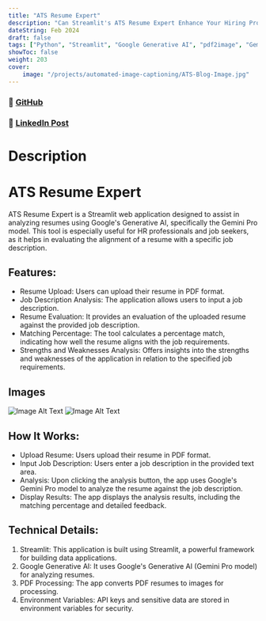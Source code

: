 ```yaml
---
title: "ATS Resume Expert"
description: "Can Streamlit's ATS Resume Expert Enhance Your Hiring Process?"
dateString: Feb 2024
draft: false
tags: ["Python", "Streamlit", "Google Generative AI", "pdf2image", "Gemini Pro", "ML","LLM"]
showToc: false
weight: 203
cover:
    image: "/projects/automated-image-captioning/ATS-Blog-Image.jpg"
--- 
```

### 🔗 [GitHub](https://github.com/VarsaGupta/ATS-Tracking-LLM-Project-With-Gemini-Pro)
### 🔗 [LinkedIn Post](https://www.linkedin.com/posts/varsa-gupta-027104265_streamlit-activity-7154781318197735424-SlYc?utm_source=share&utm_medium=member_desktop)

# Description

# ATS Resume Expert

ATS Resume Expert is a Streamlit web application designed to assist in analyzing resumes using Google's Generative AI, specifically the Gemini Pro model. This tool is especially useful for HR professionals and job seekers, as it helps in evaluating the alignment of a resume with a specific job description.

## Features:

- Resume Upload: Users can upload their resume in PDF format.
- Job Description Analysis: The application allows users to input a job description.
- Resume Evaluation: It provides an evaluation of the uploaded resume against the provided job description.
- Matching Percentage: The tool calculates a percentage match, indicating how well the resume aligns with the job requirements.
- Strengths and Weaknesses Analysis: Offers insights into the strengths and weaknesses of the application in relation to the specified job requirements.

## Images
![Image Alt Text](/projects/automated-image-captioning/ats-pic.png)
![Image Alt Text](/projects/automated-image-captioning/ats-pic2.png)

## How It Works:

- Upload Resume: Users upload their resume in PDF format.
- Input Job Description: Users enter a job description in the provided text area.
- Analysis: Upon clicking the analysis button, the app uses Google's Gemini Pro model to analyze the resume against the job description.
- Display Results: The app displays the analysis results, including the matching percentage and detailed feedback.

## Technical Details:

1. Streamlit: This application is built using Streamlit, a powerful framework for building data applications.
2. Google Generative AI: It uses Google's Generative AI (Gemini Pro model) for analyzing resumes.
3. PDF Processing: The app converts PDF resumes to images for processing.
4. Environment Variables: API keys and sensitive data are stored in environment variables for security.


